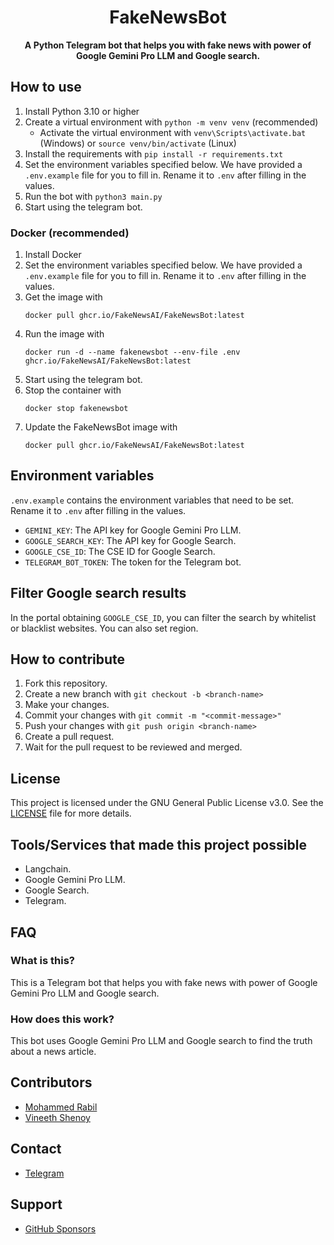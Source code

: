 <div align="center">

  # FakeNewsBot
  
  **A Python Telegram bot that helps you with fake news with power of Google Gemini Pro LLM and Google search.**

</div>

## How to use

1. Install Python 3.10 or higher
2. Create a virtual environment with `python -m venv venv` (recommended)
   - Activate the virtual environment with `venv\Scripts\activate.bat` (Windows) or `source venv/bin/activate` (Linux)
3. Install the requirements with `pip install -r requirements.txt`
4. Set the environment variables specified below. We have provided a `.env.example` file for you to fill in. Rename it to `.env` after filling in the values.
5. Run the bot with `python3 main.py`
6. Start using the telegram bot.

### Docker (recommended)

1. Install Docker
2. Set the environment variables specified below. We have provided a `.env.example` file for you to fill in. Rename it to `.env` after filling in the values.
3. Get the image with 
   ```shell
   docker pull ghcr.io/FakeNewsAI/FakeNewsBot:latest
   ```
4. Run the image with 
   ```shell
   docker run -d --name fakenewsbot --env-file .env ghcr.io/FakeNewsAI/FakeNewsBot:latest
   ```
5. Start using the telegram bot.
6. Stop the container with 
   ```shell
   docker stop fakenewsbot
   ```
7. Update the FakeNewsBot image with
   ```shell
   docker pull ghcr.io/FakeNewsAI/FakeNewsBot:latest
   ```

## Environment variables

`.env.example` contains the environment variables that need to be set. Rename it to `.env` after filling in the values.

- `GEMINI_KEY`: The API key for Google Gemini Pro LLM.
- `GOOGLE_SEARCH_KEY`: The API key for Google Search.
- `GOOGLE_CSE_ID`: The CSE ID for Google Search.
- `TELEGRAM_BOT_TOKEN`: The token for the Telegram bot.


## Filter Google search results

In the portal obtaining `GOOGLE_CSE_ID`, you can filter the search by whitelist or blacklist websites. You can also set region.

## How to contribute

1. Fork this repository.
2. Create a new branch with `git checkout -b <branch-name>`
3. Make your changes.
4. Commit your changes with `git commit -m "<commit-message>"`
5. Push your changes with `git push origin <branch-name>`
6. Create a pull request.
7. Wait for the pull request to be reviewed and merged.


## License

This project is licensed under the GNU General Public License v3.0. See the [LICENSE](LICENSE) file for more details.

## Tools/Services that made this project possible

- Langchain.
- Google Gemini Pro LLM.
- Google Search.
- Telegram.

## FAQ

### What is this?

This is a Telegram bot that helps you with fake news with power of Google Gemini Pro LLM and Google search.

### How does this work?

This bot uses Google Gemini Pro LLM and Google search to find the truth about a news article.

## Contributors

- [Mohammed Rabil](https://github.com/rabilrbl)
- [Vineeth Shenoy](https://github.com/Vineeth-03-Shenoy)

## Contact

- [Telegram](https://t.me/rabilrbl)

## Support

- [GitHub Sponsors](https://github.com/sponsors/rabilrbl)
